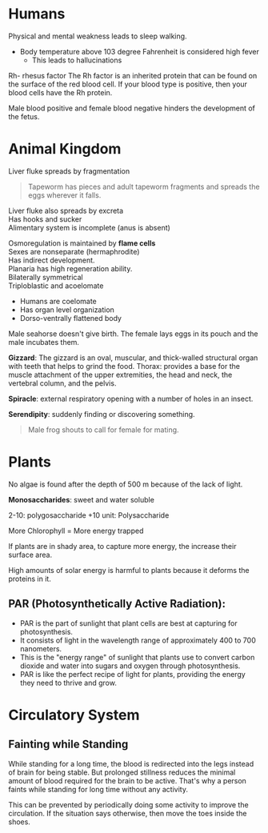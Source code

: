# Humans 

Physical and mental weakness leads to sleep walking. 

- Body temperature above 103 degree Fahrenheit is considered high fever
    - This leads to hallucinations 


Rh- rhesus factor 
    The Rh factor is an inherited protein that can be found on the surface of the red blood cell. If your blood type is positive, then your blood cells have the Rh protein.

Male blood positive and female blood negative hinders the development of the fetus. 


# Animal Kingdom

Liver fluke spreads by fragmentation 

> Tapeworm has pieces and adult tapeworm fragments and spreads the eggs wherever it falls. 

Liver fluke also spreads by excreta  
Has hooks and sucker  
Alimentary system is incomplete (anus is absent) 

Osmoregulation is maintained by **flame cells**  
Sexes are nonseparate (hermaphrodite)  
Has indirect development.  
Planaria has high regeneration ability.  
Bilaterally symmetrical  
Triploblastic and acoelomate  

- Humans are coelomate 
- Has organ level organization 
- Dorso-ventrally flattened body

Male seahorse doesn't give birth. The female lays eggs in its pouch and the male incubates them.

**Gizzard**: The gizzard is an oval, muscular, and thick-walled structural organ with teeth that helps to grind the food.
Thorax: provides a base for the muscle attachment of the upper extremities, the head and neck, the vertebral column, and the pelvis.

**Spiracle**: external respiratory opening with a number of holes in an insect.

**Serendipity**: suddenly finding or discovering something.

> Male frog shouts to call for female for mating.

# Plants 

No algae is found after the depth of 500 m because of the lack of light. 

**Monosaccharides**: sweet and water soluble 

2-10: polygosaccharide
+10 unit: Polysaccharide

More Chlorophyll = More energy trapped 

If plants are in shady area, to capture more energy, the increase their surface area. 

High amounts of solar energy is harmful to plants because it deforms the proteins in it. 

## PAR (Photosynthetically Active Radiation):

- PAR is the part of sunlight that plant cells are best at capturing for photosynthesis.
- It consists of light in the wavelength range of approximately 400 to 700 nanometers.
- This is the "energy range" of sunlight that plants use to convert carbon dioxide and water into sugars and oxygen through photosynthesis.
- PAR is like the perfect recipe of light for plants, providing the energy they need to thrive and grow.

# Circulatory System 

## Fainting while Standing 

While standing for a long time, the blood is redirected into the legs instead of brain for being stable. But prolonged stillness reduces the minimal amount of blood required for the brain to be active. That's why a person faints while standing for long time without any activity. 

This can be prevented by periodically doing some activity to improve the circulation. If the situation says otherwise, then move the toes inside the shoes.
